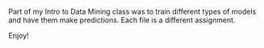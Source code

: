 Part of my Intro to Data Mining class was to train different types of models and have them make
predictions. Each file is a different assignment.

Enjoy!
